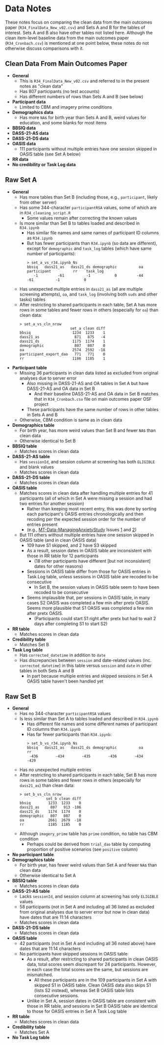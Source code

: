 # Data Notes

These notes focus on comparing the clean data from the main outcomes paper 
(`R34_FinalData_New_v02.csv`) and Sets A and B for the tables of interest. Sets A 
and B also have other tables not listed here. Although the clean item-level baseline 
data from the main outcomes paper (`R34_Cronbach.csv`) is mentioned at one point 
below, these notes do not otherwise discuss comparisons with it.

## Clean Data From Main Outcomes Paper

- **General**
  - This is `R34_FinalData_New_v02.csv` and referred to in the present notes as "clean data"
  - Has 807 participants (no test accounts)
  - Has different numbers of rows than Sets A and B (see below)
- **Participant data**
  - Limited to CBM and imagery prime conditions
- **Demographics data**
  - Has more `NA`s for birth year than Sets A and B, weird values for education, 
  and some blanks for most items
- **BBSIQ data**
- **DASS-21-AS data**
- **DASS-21-DS data**
- **OASIS data**
  - 111 participants without multiple entries have one session skipped in OASIS 
  table (see Set A below)
- **RR data**
- **No credibility or Task Log data**

## Raw Set A

- **General**
  - Has more tables than Set B (including those, e.g., `participant`, likely from other server)
  - Has some 344-character `participantRSA` values, some of which are in `R34_cleaning_script.R`
    - Some values remain after correcting the known values
  - Is more similar than Set B to tables loaded and described in `R34.ipynb`
    - Has similar file names and same names of participant ID columns as `R34.ipynb`
    - But has fewer participants than `R34.ipynb` (so data are different), except for `demographic`
    and `task_log` tables (which have same number of participants):
      ```text
      > set_a_vs_r34.ipynb_Ns
      bbsiq   dass21_as   dass21_ds demographic          oa participant          rr    task_log 
         -1         -61          -1           0         -44         -61          -1           0
      ```
  - Has unexpected multiple entries in `dass21_as` (all are multiple screening attempts), 
  `oa`, and `task_log` (involving both `suds` and other tasks) tables
  - After restricting to shared participants in each table, Set A has more rows
  in some tables and fewer rows in others (especially for `oa`) than clean data:
    ```text
    > set_a_vs_cln_nrow
                           set_a clean diff
    bbsiq                   1234  1233    1
    dass21_as                871   875   -4
    dass21_ds               1175  1174    1
    demographic              807   807    0
    oa                      2574  2592  -18
    participant_export_dao   771   771    0
    rr                      1186  1185    1
    ```
- **Participant table**
  - Missing 36 participants in clean data listed as excluded from original analyses
  due to server error
    - Also missing in DASS-21-AS and OA tables in Set A but have DASS-21-AS and OA data in Set B
      - And their baseline DASS-21-AS and OA data in Set B matches that in `R34_Cronbach.csv`
      file on main outcomes paper OSF project
    - These participants have the same number of rows in other tables in Sets A and B
  - Otherwise, CBM condition is same as in clean data
- **Demographics table**
  - For birth year, has more weird values than Set B and fewer `NA`s than clean data
  - Otherwise identical to Set B
- **BBSIQ table**
  - Matches scores in clean data
- **DASS-21-AS table**
  - Has `sessionId`, and session column at screening has both `ELIGIBLE` and blank values
  - Matches scores in clean data
- **DASS-21-DS table**
  - Matches scores in clean data
- **OASIS table**
  - Matches scores in clean data after handling multiple entries for 41 participants 
  (all of which in Set A were missing a session and had two entries for another session)
    - Rather than keeping most recent entry, this was done by sorting each participant's 
    OASIS entries chronologically and then recoding per the expected session order for the 
    number of entries present
    - (e.g., [MT-Data-ManagingAnxietyStudy][ma-repo] Issues [1][ma-repo-issue1] and 
    [2][ma-repo-issue2])
  - But 111 others without multiple entries have one session skipped in OASIS table 
  (and in clean OASIS data)
    - 109 have S1 skipped, and 2 have S3 skipped
    - As a result, session dates in OASIS table are inconsistent with those in 
    RR table for 12 participants
      - (18 other participants have different [but not inconsistent] dates for other reasons)
    - Sessions in OASIS table differ from those for OASIS entries in Task Log table,
    unless sessions in OASIS table are recoded to be consecutive
      - In Set B, the session values in OASIS table seem to have been recoded to be consecutive
    - Seems implausible that, per sessions in OASIS table, in many cases S2 OASIS 
    was completed a few min after pretx OASIS. Seems more plausible that S1 OASIS 
    was completed a few min after pretx OASIS.
      - (Participants could start S1 right after pretx but had to wait 2 days after
      completing S1 to start S2)
- **RR table**
  - Matches scores in clean data
- **Credibility table**
  - Matches Set B
- **Task Log table**
  - Has `corrected_datetime` in addition to `date`
  - Has discrepancies between `session` and date-related values (inc. `corrected_datetime`)
  in this table versus `session` and `date` in other tables in both Sets A and B
    - In part because multiple entries and skipped sessions in Set A OASIS table haven't been 
    handled yet

## Raw Set B

- **General**
  - Has no 344-character `participantRSA` values
  - Is less similar than Set A to tables loaded and described in `R34.ipynb`
    - Has different file names and some different names of participant ID columns
    than `R34.ipynb`
    - Has far fewer participants than `R34.ipynb`:
      ```text
      > set_b_vs_r34.ipynb_Ns
      bbsiq   dass21_as   dass21_ds demographic          oa          rr 
       -436        -434        -435        -436        -434        -429
      ```
  - Has no unexpected multiple entries
  - After restricting to shared participants in each table, Set B has more rows in some 
  tables and fewer rows in others (especially for `dass21_as`) than clean data:
    ```text
    > set_b_vs_cln_nrow
                set_b clean diff
    bbsiq        1233  1233    0
    dass21_as     807   913 -106
    dass21_ds    1174  1174    0
    demographic   807   807    0
    oa           2661  2679  -18
    rr           1185  1185    0
    ```
  - Although `imagery_prime` table has `prime` condition, no table has CBM condition
    - Perhaps could be derived from `trial_dao` table by computing proportion of
    positive scenarios (see `positive` column)
- **No participant table**
- **Demographics table**
  - For birth year, has fewer weird values than Set A and fewer `NA`s than clean data
  - Otherwise identical to Set A
- **BBSIQ table**
  - Matches scores in clean data
- **DASS-21-AS table**
  - Lacks `sessionId`, and session column at screening has only `ELIGIBLE` values
  - 58 participants (not in Set A and including all 36 listed as excluded from original 
  analyses due to server error but now in clean data) have dates that are 11:14 characters
  - Matches scores in clean data
- **DASS-21-DS table**
  - Matches scores in clean data
- **OASIS table**
  - 42 participants (not in Set A and including all 36 noted above) have dates that are 
  11:14 characters
  - No participants have skipped sessions in OASIS table
    - As a result, after restricting to shared participants in clean OASIS data, 
    total scores seem discrepant for 24 participants. However, in each case the 
    total scores are the same, but sessions are mismatched.
      - All these participants are in the 109 participants in Set A with skipped 
      S1 in OASIS table. Clean OASIS data also skips S1 (lists S2 instead), whereas 
      Set B OASIS table lists consecutive sessions.
    - Unlike in Set A, session dates in OASIS table are consistent with those in RR table,
    and sessions in Set B OASIS table are identical to those for OASIS entries in 
    Set A Task Log table
- **RR table**
  - Matches scores in clean data
- **Credibility table**
  - Matches Set A
- **No Task Log table**

<!-- Reference Links -->

[ma-repo]: https://github.com/TeachmanLab/MT-Data-ManagingAnxietyStudy
[ma-repo-issue1]: https://github.com/TeachmanLab/MT-Data-ManagingAnxietyStudy/issues/1
[ma-repo-issue2]: https://github.com/TeachmanLab/MT-Data-ManagingAnxietyStudy/issues/2
[ma-repo-issue9]: https://github.com/TeachmanLab/MT-Data-ManagingAnxietyStudy/issues/9
[ma-repo-issue10]: https://github.com/TeachmanLab/MT-Data-ManagingAnxietyStudy/issues/10